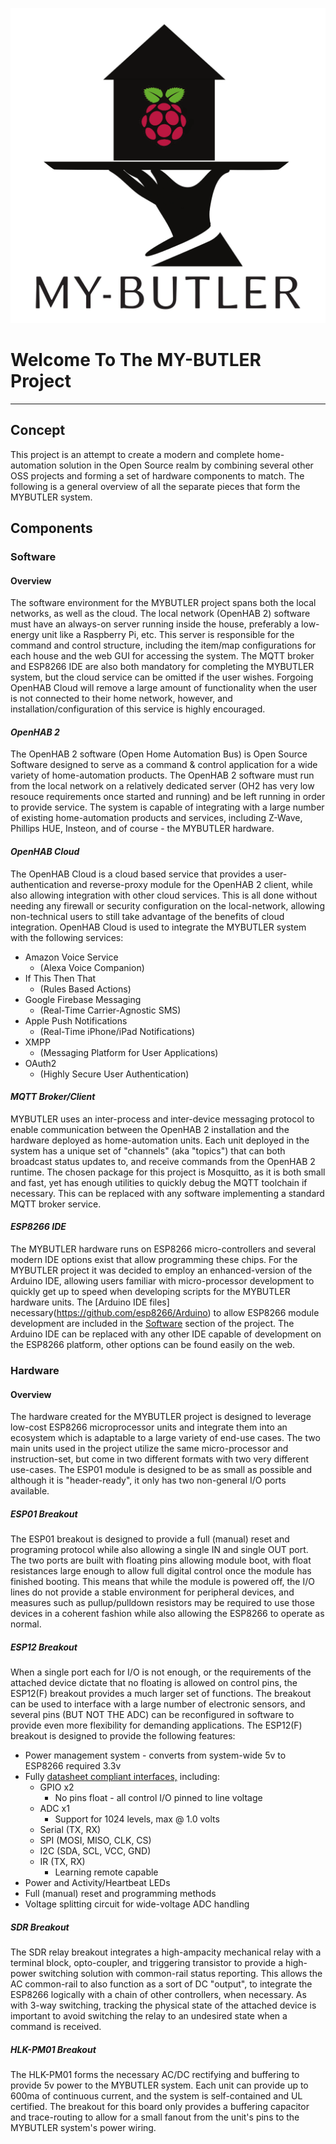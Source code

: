 ﻿![Image][logo]

# Welcome To The MY-BUTLER Project
---

## Concept

This project is an attempt to create a modern and complete home-automation solution in the Open Source realm by combining several other OSS projects and forming a set of hardware components to match. The following is a general overview of all the separate pieces that form the MYBUTLER system.


## Components

### Software

#### Overview
The software environment for the MYBUTLER project spans both the local networks, as well as the cloud. The local network (OpenHAB 2) software must have an always-on server running inside the house, preferably a low-energy unit like a Raspberry Pi, etc. This server is responsible for the command and control structure, including the item/map configurations for each house and the web GUI for accessing the system. The MQTT broker and ESP8266 IDE are also both mandatory for completing the MYBUTLER system, but the cloud service can be omitted if the user wishes. Forgoing OpenHAB Cloud will remove a large amount of functionality when the user is not connected to their home network, however, and installation/configuration of this service is highly encouraged.

#### *OpenHAB 2*
The OpenHAB 2 software (Open Home Automation Bus) is Open Source Software designed to serve as a command & control application for a wide variety of home-automation products. The OpenHAB 2 software must run from the local network on a relatively dedicated server (OH2 has very low resouce requirements once started and running) and be left running in order to provide service. The system is capable of integrating with a large number of existing home-automation products and services, including Z-Wave, Phillips HUE, Insteon, and of course - the MYBUTLER hardware.

#### *OpenHAB Cloud*
The OpenHAB Cloud is a cloud based service that provides a user-authentication and reverse-proxy module for the OpenHAB 2 client, while also allowing integration with other cloud services. This is all done without needing any firewall or security configuration on the local-network, allowing non-technical users to still take advantage of the benefits of cloud integration. OpenHAB Cloud is used to integrate the MYBUTLER system with the following services:
 * Amazon Voice Service 
   * (Alexa Voice Companion)
 * If This Then That 
   * (Rules Based Actions)
 * Google Firebase Messaging 
   * (Real-Time Carrier-Agnostic SMS)
 * Apple Push Notifications 
   * (Real-Time iPhone/iPad Notifications)
 * XMPP 
   * (Messaging Platform for User Applications)
 * OAuth2
   * (Highly Secure User Authentication)

#### *MQTT Broker/Client*
MYBUTLER uses an inter-process and inter-device messaging protocol to enable communication between the OpenHAB 2 installation and the hardware deployed as home-automation units. Each unit deployed in the system has a unique set of "channels" (aka "topics") that can both broadcast status updates to, and receive commands from the OpenHAB 2 runtime. The chosen package for this project is Mosquitto, as it is both small and fast, yet has enough utilities to quickly debug the MQTT toolchain if necessary. This can be replaced with any software implementing a standard MQTT broker service.

#### *ESP8266 IDE*
The MYBUTLER hardware runs on ESP8266 micro-controllers and several modern IDE options exist that allow programming these chips. For the MYBUTLER project it was decided to employ an enhanced-version of the Arduino IDE, allowing users familiar with micro-processor development to quickly get up to speed when developing scripts for the MYBUTLER hardware units. The [Arduino IDE files] necessary(https://github.com/esp8266/Arduino) to allow ESP8266 module development are included in the [Software](/Software) section of the project. The Arduino IDE can be replaced with any other IDE capable of development on the ESP8266 platform, other options can be found easily on the web.

### Hardware

#### Overview
The hardware created for the MYBUTLER project is designed to leverage low-cost ESP8266 microprocessor units and integrate them into an ecosystem which is adaptable to a large variety of end-use cases. The two main units used in the project utilize the same micro-processor and instruction-set, but come in two different formats with two very different use-cases. The ESP01 module is designed to be as small as possible and although it is "header-ready", it only has two non-general I/O ports available.

##### *ESP01 Breakout*
The ESP01 breakout is designed to provide a full (manual) reset and programing protocol while also allowing a single IN and single OUT port. The two ports are built with floating pins allowing module boot, with float resistances large enough to allow full digital control once the module has finished booting. This means that while the module is powered off, the I/O lines do not provide a stable environment for peripheral devices, and measures such as pullup/pulldown resistors may be required to use those devices in a coherent fashion while also allowing the ESP8266 to operate as normal.

##### *ESP12 Breakout*
When a single port each for I/O is not enough, or the requirements of the attached device dictate that no floating is allowed on control pins, the ESP12(F) breakout provides a much larger set of functions. The breakout can be used to interface with a large number of electronic sensors, and several pins (BUT NOT THE ADC) can be reconfigured in software to provide even more flexibility for demanding applications.
 The ESP12(F) breakout is designed to provide the following features:
 * Power management system - converts from system-wide 5v to ESP8266 required 3.3v
 * Fully [datasheet compliant interfaces,](/Documentation/ESP-12F.pdf#page=14) including:
   * GPIO x2
     * No pins float - all control I/O pinned to line voltage
   * ADC x1
     * Support for 1024 levels, max @ 1.0 volts
   * Serial (TX, RX)
   * SPI (MOSI, MISO, CLK, CS)
   * I2C (SDA, SCL, VCC, GND)
   * IR (TX, RX)
     * Learning remote capable
 * Power and Activity/Heartbeat LEDs
 * Full (manual) reset and programming methods
 * Voltage splitting circuit for wide-voltage ADC handling

##### *SDR Breakout*
The SDR relay breakout integrates a high-ampacity mechanical relay with a terminal block, opto-coupler, and triggering transistor to provide a high-power switching solution with common-rail status reporting. This allows the AC common-rail to also function as a sort of DC "output", to integrate the ESP8266 logically with a chain of other controllers, when necessary.  As with 3-way switching, tracking the physical state of the attached device is important to avoid switching the relay to an undesired state when a command is received.

##### *HLK-PM01 Breakout*
The HLK-PM01 forms the necessary AC/DC rectifying and buffering to provide 5v power to the MYBUTLER system. Each unit can provide up to 600ma of continuous current, and the system is self-contained and UL certified. The breakout for this board only provides a buffering capacitor and trace-routing to allow for a small fanout from the unit's pins to the MYBUTLER system's power wiring.

[logo]: /Documentation/GHPages/MYBUTLER.png "MYBUTLER"